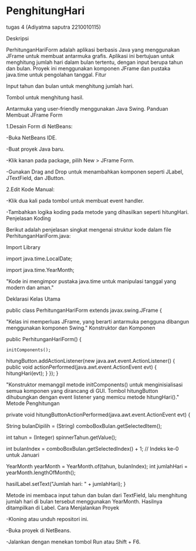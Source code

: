 # PenghitungHari
 tugas 4 (Adiyatma saputra 2210010115)

Deskripsi

PerhitunganHariForm adalah aplikasi berbasis Java yang menggunakan JFrame untuk membuat antarmuka grafis. Aplikasi ini bertujuan untuk menghitung jumlah hari dalam bulan tertentu, dengan input berupa tahun dan bulan. Proyek ini menggunakan komponen JFrame dan pustaka java.time untuk pengolahan tanggal.
Fitur

Input tahun dan bulan untuk menghitung jumlah hari.

Tombol untuk menghitung hasil.

Antarmuka yang user-friendly menggunakan Java Swing.
Panduan Membuat JFrame Form

1.Desain Form di NetBeans:

-Buka NetBeans IDE.

-Buat proyek Java baru.

-Klik kanan pada package, pilih New > JFrame Form.

-Gunakan Drag and Drop untuk menambahkan komponen seperti JLabel, JTextField, dan JButton.

2.Edit Kode Manual:

-Klik dua kali pada tombol untuk membuat event handler.

-Tambahkan logika koding pada metode yang dihasilkan seperti hitungHari.
Penjelasan Koding

Berikut adalah penjelasan singkat mengenai struktur kode dalam file PerhitunganHariForm.java:

Import Library

import java.time.LocalDate;

import java.time.YearMonth;

"Kode ini mengimpor pustaka java.time untuk manipulasi tanggal yang modern dan aman."

Deklarasi Kelas Utama

public class PerhitunganHariForm extends javax.swing.JFrame {

"Kelas ini memperluas JFrame, yang berarti antarmuka pengguna dibangun menggunakan komponen Swing."
Konstruktor dan Komponen

public PerhitunganHariForm() {

    initComponents();
hitungButton.addActionListener(new java.awt.event.ActionListener() {
    public void actionPerformed(java.awt.event.ActionEvent evt) {
        hitungHari(evt);
    }
});
}

"Konstruktor memanggil metode initComponents() untuk menginisialisasi semua komponen yang dirancang di GUI. Tombol hitungButton dihubungkan dengan event listener yang memicu metode hitungHari()."
Metode Penghitungan

private void hitungButtonActionPerformed(java.awt.event.ActionEvent evt) {

String bulanDipilih = (String) comboBoxBulan.getSelectedItem();

int tahun = (Integer) spinnerTahun.getValue();

int bulanIndex = comboBoxBulan.getSelectedIndex() + 1; // Indeks ke-0 untuk Januari

YearMonth yearMonth = YearMonth.of(tahun, bulanIndex);
int jumlahHari = yearMonth.lengthOfMonth();

hasilLabel.setText("Jumlah hari: " + jumlahHari);
}                                            

Metode ini membaca input tahun dan bulan dari TextField, lalu menghitung jumlah hari di bulan tersebut menggunakan YearMonth. Hasilnya ditampilkan di Label.
Cara Menjalankan Proyek

-Kloning atau unduh repositori ini.

-Buka proyek di NetBeans.

-Jalankan dengan menekan tombol Run atau Shift + F6.

